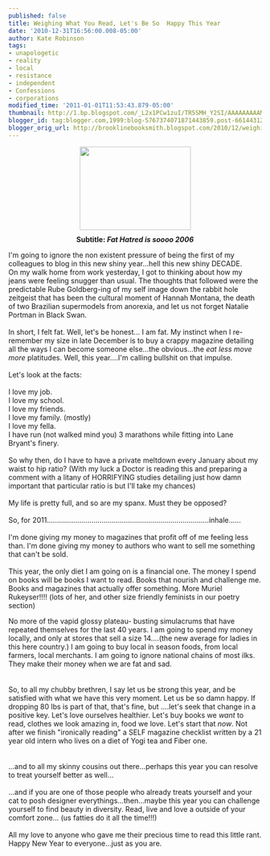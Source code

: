 ```yaml
---
published: false
title: Weighing What You Read, Let's Be So  Happy This Year
date: '2010-12-31T16:56:00.008-05:00'
author: Kate Robinson
tags:
- unapologetic
- reality
- local
- resistance
- independent
- Confessions
- corporations
modified_time: '2011-01-01T11:53:43.879-05:00'
thumbnail: http://1.bp.blogspot.com/_L2x1PCw1zuI/TR5SMH_Y2SI/AAAAAAAAAME/GAmiTBwZqyc/s72-c/gram.jpeg
blogger_id: tag:blogger.com,1999:blog-5767374071871443859.post-6614431216646491049
blogger_orig_url: http://brooklinebooksmith.blogspot.com/2010/12/weighing-what-you-read-lets-be-so-happy.html
---
```


<div style="TEXT-ALIGN: center"><a onblur="try {parent.deselectBloggerImageGracefully();} catch(e) {}" href="http://1.bp.blogspot.com/_L2x1PCw1zuI/TR5SMH_Y2SI/AAAAAAAAAME/GAmiTBwZqyc/s1600/gram.jpeg"><img style="TEXT-ALIGN: center; MARGIN: 0px auto 10px; WIDTH: 221px; DISPLAY: block; HEIGHT: 166px; CURSOR: pointer" id="BLOGGER_PHOTO_ID_5556969358478596386" border="0" alt="" src="http://1.bp.blogspot.com/_L2x1PCw1zuI/TR5SMH_Y2SI/AAAAAAAAAME/GAmiTBwZqyc/s400/gram.jpeg" /></a><span style="FONT-WEIGHT: bold">Subtitle: </span><span style="FONT-STYLE: italic; FONT-WEIGHT: bold">Fat Hatred is soooo 2006</span> </div><p>I'm going to ignore the non existent pressure of being the first of my colleagues to blog in this new shiny year...hell this new shiny DECADE.<br />On my walk home from work yesterday, I got to thinking about how my jeans were feeling snugger than usual. The thoughts that followed were the predictable Rube Goldberg-ing of my self image down the rabbit hole zeitgeist that has been the cultural moment of Hannah Montana, the death of two Brazilian supermodels from anorexia, and let us not forget Natalie Portman in Black Swan.<br /><br />In short, I felt fat. Well, let's be honest... I am fat. My instinct when I re-remember my size in late December is to buy a crappy magazine detailing all the ways I can become someone else...the obvious...the <span style="FONT-STYLE: italic">eat less move more</span> platitudes. Well, this year....I'm calling bullshit on that impulse.<br /><br />Let's look at the facts:<br /><br />I love my job.<br />I love my school.<br />I love my friends.<br />I love my family. (mostly)<br />I love my fella.<br />I have run (not walked mind you) 3 marathons while fitting into Lane Bryant's finery.<br /><br />So why then, do I have to have a private meltdown every January about my waist to hip ratio? (With my luck a Doctor is reading this and preparing a comment with a litany of HORRIFYING studies detailing just how damn important that particular ratio is but I'll take my chances)<br /><br />My life is pretty full, and so are my spanx. Must they be opposed?<br /><br />So, for 2011................................................................................inhale......<br /><br />I'm done giving my money to magazines that profit off of me feeling less than. I'm done giving my money to authors who want to sell me something that can't be sold.<br /><br />This year, the only diet I am going on is a financial one. The money I spend on books will be books I want to read. Books that nourish and challenge me. Books and magazines that actually offer something. More Muriel Rukeyser!!!! (lots of her, and other size friendly feminists in our poetry section) </p><p>No more of the vapid glossy plateau- busting simulacrums that have repeated themselves for the last 40 years. I am going to spend my money locally, and only at stores that sell a size 14....(the new average for ladies in this here country.) I am going to buy local in season foods, from local farmers, local merchants. I am going to ignore national chains of most ilks. They make their money when we are fat and sad.<br /><br /><br />So, to all my chubby brethren, I say let us be strong this year, and be satisfied with what we have this very moment. Let us be so damn happy. If dropping 80 lbs is part of that, that's fine, but ....let's seek that change in a positive key. Let's love ourselves healthier. Let's buy books we <em>want</em> to read, clothes we look amazing in, food we love. Let's start that <span style="FONT-STYLE: italic">now</span>. Not after we finish "ironically reading" a SELF magazine checklist written by a 21 year old intern who lives on a diet of Yogi tea and Fiber one.<br /><br /><br />...and to all my skinny cousins out there...perhaps this year you can resolve to treat yourself better as well...<br /><br />...and if you are one of those people who already treats yourself and your cat to posh designer everythings...then...maybe this year you can challenge yourself to find beauty in diversity. Read, live and love a outside of your comfort zone... (us fatties do it all the time!!!)<br /><br />All my love to anyone who gave me their precious time to read this little rant. Happy New Year to everyone...just as you are.<br /><br /></p>